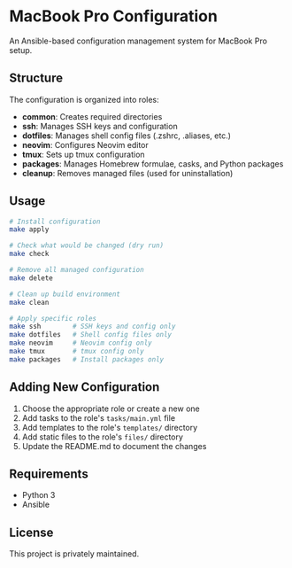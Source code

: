 # MacBook Pro Configuration

An Ansible-based configuration management system for MacBook Pro setup.

## Structure

The configuration is organized into roles:

- **common**: Creates required directories
- **ssh**: Manages SSH keys and configuration
- **dotfiles**: Manages shell config files (.zshrc, .aliases, etc.)
- **neovim**: Configures Neovim editor
- **tmux**: Sets up tmux configuration
- **packages**: Manages Homebrew formulae, casks, and Python packages
- **cleanup**: Removes managed files (used for uninstallation)

## Usage

```bash
# Install configuration
make apply

# Check what would be changed (dry run)
make check

# Remove all managed configuration
make delete

# Clean up build environment
make clean

# Apply specific roles
make ssh        # SSH keys and config only
make dotfiles   # Shell config files only
make neovim     # Neovim config only
make tmux       # tmux config only
make packages   # Install packages only
```

## Adding New Configuration

1. Choose the appropriate role or create a new one
2. Add tasks to the role's `tasks/main.yml` file
3. Add templates to the role's `templates/` directory
4. Add static files to the role's `files/` directory
5. Update the README.md to document the changes

## Requirements

- Python 3
- Ansible

## License

This project is privately maintained. 